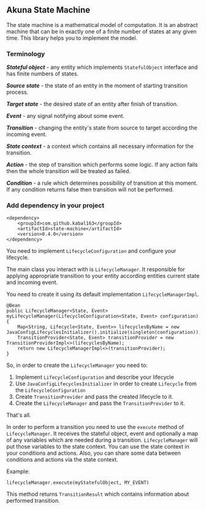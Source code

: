 <h2>Akuna State Machine</h2>

The state machine is a mathematical model of computation. 
It is an abstract machine that can be in exactly one of a finite number of states at any given time.
This library helps you to implement the model.

<h3>Terminology</h3>

<b><i>Stateful object</i></b> - any entity which implements <code>StatefulObject</code> interface and
has finite numbers of states.

<b><i>Source state</i></b> - the state of an entity in the moment of starting transition process.

<b><i>Target state</i></b> - the desired state of an entity after finish of transition.

<b><i>Event</i></b> - any signal notifying about some event.

<b><i>Transition</i></b> - changing the entity's state from source to target according the incoming event.

<b><i>State context</i></b> - a context which contains all necessary information for the transition.

<b><i>Action</i></b> - the step of transition which performs some logic. If any action fails then
the whole transition will be treated as failed. 

<b><i>Condition</i></b> - a rule which determines possibility of transition at this moment. If any condition
returns false then transition will not be performed.

<h3>Add dependency in your project</h3>

    <dependency>
        <groupId>com.github.kabal163</groupId>
        <artifactId>state-machine</artifactId>
        <version>0.4.0</version>
    </dependency>

You need to implement <code>LifecycleConfiguration</code> and configure your lifecycle.

The main class you interact with is <code>LifecycleManager</code>. It responsible
for applying appropriate transition to your entity according entities current state
and incoming event.

You need to create it using its default implementation <code>LifecycleManagerImpl</code>.

    @Bean
    public LifecycleManager<State, Event> myLifecycleManager(LifecycleConfiguration<State, Event> configuration) {
        Map<String, Lifecycle<State, Event>> lifecyclesByName = new JavaConfigLifecyclesInitializer().initialize(singleton(configuration));
        TransitionProvider<State, Event> transitionProvider = new TransitionProviderImpl<>(lifecyclesByName);
        return new LifecycleManagerImpl<>(transitionProvider);
    }

So, in order to create the <code>LifecycleManager</code> you need to:
1. Implement <code>LifecycleConfiguration</code> and describe your lifecycle
2. Use <code>JavaConfigLifecyclesInitializer</code> in order to create <code>Lifecycle</code> from the <code>LifecycleConfiguration</code>
3. Create <code>TransitionProvider</code> and pass the created lifecycle to it.
4. Create the <code>LifecycleManager</code> and pass the <code>TransitionProvider</code> to it.

That's all.

In order to perform a transition you need to use the <code>execute</code> method of 
<code>LifecycleManager</code>. It receives the stateful object, event and optionally a map of any
variables which are needed during a transition. <code>LifecycleManager</code> will put those variables
to the state context. You can use the state context in your conditions and actions. Also, you can
share some data between conditions and actions via the state context. 

Example:

    lifecycleManager.execute(myStatefulObject, MY_EVENT)

This method returns <code>TransitionResult</code> which contains information about performed transition.